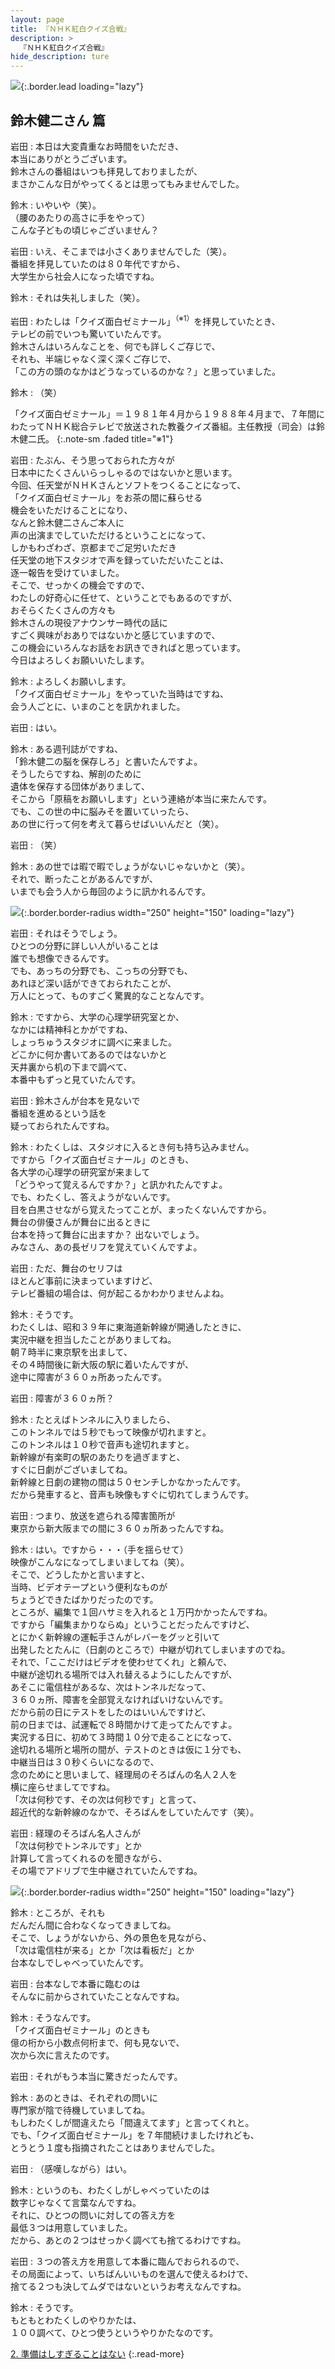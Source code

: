 ```yaml
---
layout: page
title: 『ＮＨＫ紅白クイズ合戦』
description: >
  『ＮＨＫ紅白クイズ合戦』
hide_description: ture
---
```


![](/interviews/jp/wii/rqij/vol1/img/mainvisual1.jpg){:.border.lead loading="lazy"}

## 鈴木健二さん 篇

岩田
: 本日は大変貴重なお時間をいただき、<br>本当にありがとうございます。<br>鈴木さんの番組はいつも拝見しておりましたが、<br>まさかこんな日がやってくるとは思ってもみませんでした。

鈴木
: いやいや（笑）。<br>（腰のあたりの高さに手をやって）<br>こんな子どもの頃じゃございません？

岩田
: いえ、そこまでは小さくありませんでした（笑）。<br>番組を拝見していたのは８０年代ですから、<br>大学生から社会人になった頃ですね。

鈴木
: それは失礼しました（笑）。

岩田
: わたしは「クイズ面白ゼミナール」<sup>（※1）</sup>を拝見していたとき、<br>テレビの前でいつも驚いていたんです。<br>鈴木さんはいろんなことを、何でも詳しくご存じで、<br>それも、半端じゃなく深く深くご存じで、<br>「この方の頭のなかはどうなっているのかな？」と思っていました。

鈴木
: （笑）

「クイズ面白ゼミナール」＝１９８１年４月から１９８８年４月まで、７年間にわたってＮＨＫ総合テレビで放送された教養クイズ番組。主任教授（司会）は鈴木健二氏。
{:.note-sm .faded title="※1"}

岩田
: たぶん、そう思っておられた方々が<br>日本中にたくさんいらっしゃるのではないかと思います。<br>今回、任天堂がＮＨＫさんとソフトをつくることになって、<br>「クイズ面白ゼミナール」をお茶の間に蘇らせる<br>機会をいただけることになり、<br>なんと鈴木健二さんご本人に<br>声の出演までしていただけるということになって、<br>しかもわざわざ、京都までご足労いただき<br>任天堂の地下スタジオで声を録っていただいたことは、<br>逐一報告を受けていました。<br>そこで、せっかくの機会ですので、<br>わたしの好奇心に任せて、ということでもあるのですが、<br>おそらくたくさんの方々も<br>鈴木さんの現役アナウンサー時代の話に<br>すごく興味がおありではないかと感じていますので、<br>この機会にいろんなお話をお訊きできればと思っています。<br>今日はよろしくお願いいたします。

鈴木
: よろしくお願いします。<br>「クイズ面白ゼミナール」をやっていた当時はですね、<br>会う人ごとに、いまのことを訊かれました。

岩田
: はい。

鈴木
: ある週刊誌がですね、<br>「鈴木健二の脳を保存しろ」と書いたんですよ。<br>そうしたらですね、解剖のために<br>遺体を保存する団体がありまして、<br>そこから「原稿をお願いします」という連絡が本当に来たんです。<br>でも、この世の中に脳みそを置いていったら、<br>あの世に行って何を考えて暮らせばいいんだと（笑）。

岩田
: （笑）

鈴木
: あの世では暇で暇でしょうがないじゃないかと（笑）。<br>それで、断ったことがあるんですが、<br>いまでも会う人から毎回のように訊かれるんです。

![](/interviews/jp/wii/rqij/vol1/img/photo1.jpg){:.border.border-radius width="250" height="150" loading="lazy"}

岩田
: それはそうでしょう。<br>ひとつの分野に詳しい人がいることは<br>誰でも想像できるんです。<br>でも、あっちの分野でも、こっちの分野でも、<br>あれほど深い話ができておられたことが、<br>万人にとって、ものすごく驚異的なことなんです。

鈴木
: ですから、大学の心理学研究室とか、<br>なかには精神科とかがですね、<br>しょっちゅうスタジオに調べに来ました。<br>どこかに何か書いてあるのではないかと<br>天井裏から机の下まで調べて、<br>本番中もずっと見ていたんです。

岩田
: 鈴木さんが台本を見ないで<br>番組を進めるという話を<br>疑っておられたんですね。

鈴木
: わたくしは、スタジオに入るとき何も持ち込みません。<br>ですから「クイズ面白ゼミナール」のときも、<br>各大学の心理学の研究室が来まして<br>「どうやって覚えるんですか？」と訊かれたんですよ。<br>でも、わたくし、答えようがないんです。<br>目を白黒させながら覚えたってことが、まったくないんですから。<br>舞台の俳優さんが舞台に出るときに<br>台本を持って舞台に出ますか？ 出ないでしょう。<br>みなさん、あの長ゼリフを覚えていくんですよ。

岩田
: ただ、舞台のセリフは<br>ほとんど事前に決まっていますけど、<br>テレビ番組の場合は、何が起こるかわかりませんよね。

鈴木
: そうです。<br>わたくしは、昭和３９年に東海道新幹線が開通したときに、<br>実況中継を担当したことがありましてね。<br>朝７時半に東京駅を出まして、<br>その４時間後に新大阪の駅に着いたんですが、<br>途中に障害が３６０ヵ所あったんです。

岩田
: 障害が３６０ヵ所？

鈴木
: たとえばトンネルに入りましたら、<br>このトンネルでは５秒でもって映像が切れますと。<br>このトンネルは１０秒で音声も途切れますと。<br>新幹線が有楽町の駅のあたりを過ぎますと、<br>すぐに日劇がございましてね。<br>新幹線と日劇の建物の間は５０センチしかなかったんです。<br>だから発車すると、音声も映像もすぐに切れてしまうんです。

岩田
: つまり、放送を遮られる障害箇所が<br>東京から新大阪までの間に３６０ヵ所あったんですね。

鈴木
: はい。ですから・・・（手を揺らせて）<br>映像がこんなになってしまいましてね（笑）。<br>そこで、どうしたかと言いますと、<br>当時、ビデオテープという便利なものが<br>ちょうどできたばかりだったのです。<br>ところが、編集で１回ハサミを入れると１万円かかったんですね。<br>ですから「編集まかりならぬ」ということだったんですけど、<br>とにかく新幹線の運転手さんがレバーをグッと引いて<br>出発したとたんに（日劇のところで）中継が切れてしまいますのでね。<br>それで、「ここだけはビデオを使わせてくれ」と頼んで、<br>中継が途切れる場所では入れ替えるようにしたんですが、<br>あそこに電信柱があるな、次はトンネルだなって、<br>３６０ヵ所、障害を全部覚えなければいけないんです。<br>だから前の日にテストをしたのはいいんですけど、<br>前の日までは、試運転で８時間かけて走ってたんですよ。<br>実況する日に、初めて３時間１０分で走ることになって、<br>途切れる場所と場所の間が、テストのときは仮に１分でも、<br>中継当日は３０秒くらいになるので、<br>念のためにと思いまして、経理局のそろばんの名人２人を<br>横に座らせましてですね。<br>「次は何秒です、その次は何秒です」と言って、<br>超近代的な新幹線のなかで、そろばんをしていたんです（笑）。

岩田
: 経理のそろばん名人さんが<br>「次は何秒でトンネルです」とか<br>計算して言ってくれるのを聞きながら、<br>その場でアドリブで生中継されていたんですね。

![](/interviews/jp/wii/rqij/vol1/img/photo2.jpg){:.border.border-radius width="250" height="150" loading="lazy"}

鈴木
: ところが、それも<br>だんだん間に合わなくなってきましてね。<br>そこで、しょうがないから、外の景色を見ながら、<br>「次は電信柱が来る」とか「次は看板だ」とか<br>台本なしでしゃべっていたんです。

岩田
: 台本なしで本番に臨むのは<br>そんなに前からされていたことなんですね。

鈴木
: そうなんです。<br>「クイズ面白ゼミナール」のときも<br>億の桁から小数点何桁まで、何も見ないで、<br>次から次に言えたのです。

岩田
: それがもう本当に驚きだったんです。

鈴木
: あのときは、それぞれの問いに<br>専門家が陰で待機していましてね。<br>もしわたくしが間違えたら「間違えてます」と言ってくれと。<br>でも、「クイズ面白ゼミナール」を７年間続けましたけれども、<br>とうとう１度も指摘されたことはありませんでした。

岩田
: （感嘆しながら）はい。

鈴木
: というのも、わたくしがしゃべっていたのは<br>数字じゃなくて言葉なんですね。<br>それに、ひとつの問いに対しての答え方を<br>最低３つは用意していました。<br>だから、あとの２つはせっかく調べても捨てるわけですね。

岩田
: ３つの答え方を用意して本番に臨んでおられるので、<br>その局面によって、いちばんいいものを選んで使えるわけで、<br>捨てる２つも決してムダではないというお考えなんですね。

鈴木
: そうです。<br>もともとわたくしのやりかたは、<br>１００調べて、ひとつ使うというやりかたなのです。

[2. 準備はしすぎることはない](2.md)
{:.read-more}

